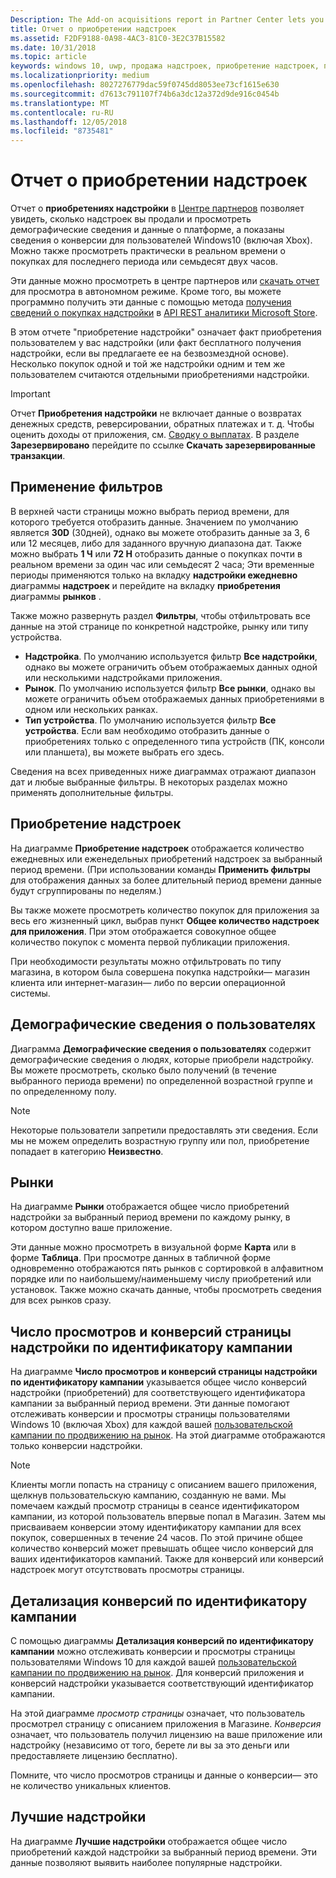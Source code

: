 ```yaml
---
Description: The Add-on acquisitions report in Partner Center lets you see how many add-ons you've sold, along with demographic and platform details.
title: Отчет о приобретении надстроек
ms.assetid: F2DF9188-0A98-4AC3-81C0-3E2C37B15582
ms.date: 10/31/2018
ms.topic: article
keywords: windows 10, uwp, продажа надстроек, приобретение надстроек, продажи продуктов в приложении, продукты в приложении, iaps, надстройки
ms.localizationpriority: medium
ms.openlocfilehash: 8027276779dac59f0745dd8053ee73cf1615e630
ms.sourcegitcommit: d7613c791107f74b6a3dc12a372d9de916c0454b
ms.translationtype: MT
ms.contentlocale: ru-RU
ms.lasthandoff: 12/05/2018
ms.locfileid: "8735481"
---
```

# <a name="add-on-acquisitions-report"></a>Отчет о приобретении надстроек


Отчет о **приобретениях надстройки** в [Центре партнеров](https://partner.microsoft.com/dashboard) позволяет увидеть, сколько надстроек вы продали и просмотреть демографические сведения и данные о платформе, а показаны сведения о конверсии для пользователей Windows10 (включая Xbox). Можно также просмотреть практически в реальном времени о покупках для последнего периода или семьдесят двух часов.

Эти данные можно просмотреть в центре партнеров или [скачать отчет](download-analytic-reports.md) для просмотра в автономном режиме. Кроме того, вы можете программно получить эти данные с помощью метода [получения сведений о покупках надстройки](../monetize/get-in-app-acquisitions.md) в [API REST аналитики Microsoft Store](../monetize/access-analytics-data-using-windows-store-services.md).

В этом отчете "приобретение надстройки" означает факт приобретения пользователем у вас надстройки (или факт бесплатного получения надстройки, если вы предлагаете ее на безвозмездной основе). Несколько покупок одной и той же надстройки одним и тем же пользователем считаются отдельными приобретениями надстройки.

> [!IMPORTANT]
> Отчет **Приобретения надстройки** не включает данные о возвратах денежных средств, реверсировании, обратных платежах и т. д. Чтобы оценить доходы от приложения, см. [Сводку о выплатах](payout-summary.md). В разделе **Зарезервировано** перейдите по ссылке **Скачать зарезервированные транзакции**.


## <a name="apply-filters"></a>Применение фильтров

В верхней части страницы можно выбрать период времени, для которого требуется отобразить данные. Значением по умолчанию является **30D** (30дней), однако вы можете отобразить данные за 3, 6 или 12 месяцев, либо для заданного вручную диапазона дат. Также можно выбрать **1 Ч** или **72 H** отобразить данные о покупках почти в реальном времени за один час или семьдесят 2 часа; Эти временные периоды применяются только на вкладку **надстройки ежедневно** диаграммы **надстроек** и перейдите на вкладку **приобретения** диаграммы **рынков** . 

Также можно развернуть раздел **Фильтры**, чтобы отфильтровать все данные на этой странице по конкретной надстройке, рынку или типу устройства.

-   **Надстройка**. По умолчанию используется фильтр **Все надстройки**, однако вы можете ограничить объем отображаемых данных одной или несколькими надстройками приложения.
-   **Рынок**. По умолчанию используется фильтр **Все рынки**, однако вы можете ограничить объем отображаемых данных приобретениями в одном или нескольких ранках.
-   **Тип устройства**. По умолчанию используется фильтр **Все устройства**. Если вам необходимо отобразить данные о приобретениях только с определенного типа устройств (ПК, консоли или планшета), вы можете выбрать его здесь.

Сведения на всех приведенных ниже диаграммах отражают диапазон дат и любые выбранные фильтры. В некоторых разделах можно применять дополнительные фильтры.


## <a name="add-on-acquisitions"></a>Приобретение надстроек

На диаграмме **Приобретение надстроек** отображается количество ежедневных или еженедельных приобретений надстроек за выбранный период времени. (При использовании команды **Применить фильтры** для отображения данных за более длительный период времени данные будут сгруппированы по неделям.)

Вы также можете просмотреть количество покупок для приложения за весь его жизненный цикл, выбрав пункт **Общее количество надстроек для приложения**. При этом отображается совокупное общее количество покупок с момента первой публикации приложения.

При необходимости результаты можно отфильтровать по типу магазина, в котором была совершена покупка надстройки— магазин клиента или интернет-магазин— либо по версии операционной системы.


## <a name="customer-demographic"></a>Демографические сведения о пользователях

Диаграмма **Демографические сведения о пользователях** содержит демографические сведения о людях, которые приобрели надстройку. Вы можете просмотреть, сколько было получений (в течение выбранного периода времени) по определенной возрастной группе и по определенному полу.

> [!NOTE]
> Некоторые пользователи запретили предоставлять эти сведения. Если мы не можем определить возрастную группу или пол, приобретение попадает в категорию **Неизвестно**.


## <a name="markets"></a>Рынки

На диаграмме **Рынки** отображается общее число приобретений надстройки за выбранный период времени по каждому рынку, в котором доступно ваше приложение. 

Эти данные можно просмотреть в визуальной форме **Карта** или в форме **Таблица**. При просмотре данных в табличной форме одновременно отображаются пять рынков с сортировкой в алфавитном порядке или по наибольшему/наименьшему числу приобретений или установок. Также можно скачать данные, чтобы просмотреть сведения для всех рынков сразу.


## <a name="add-on-page-views-and-conversions-by-campaign-id"></a>Число просмотров и конверсий страницы надстройки по идентификатору кампании

На диаграмме **Число просмотров и конверсий страницы надстройки по идентификатору кампании** указывается общее число конверсий надстройки (приобретений) для соответствующего идентификатора кампании за выбранный период времени. Эти данные помогают отслеживать конверсии и просмотры страницы пользователями Windows 10 (включая Xbox) для каждой вашей [пользовательской кампании по продвижению на рынок](create-a-custom-app-promotion-campaign.md). На этой диаграмме отображаются только конверсии надстройки.

> [!NOTE]
> Клиенты могли попасть на страницу с описанием вашего приложения, щелкнув пользовательскую кампанию, созданную не вами. Мы помечаем каждый просмотр страницы в сеансе идентификатором кампании, из которой пользователь впервые попал в Магазин. Затем мы присваиваем конверсии этому идентификатору кампании для всех покупок, совершенных в течение 24 часов. По этой причине общее количество конверсий может превышать общее число конверсий для ваших идентификаторов кампаний. Также для конверсий или конверсий надстроек могут отсутствовать просмотры страницы. 


## <a name="conversions-breakdown-by-campaign-id"></a>Детализация конверсий по идентификатору кампании

С помощью диаграммы **Детализация конверсий по идентификатору кампании** можно отслеживать конверсии и просмотры страницы пользователями Windows 10 для каждой вашей [пользовательской кампании по продвижению на рынок](create-a-custom-app-promotion-campaign.md). Для конверсий приложения и конверсий надстройки указывается соответствующий идентификатор кампании.

На этой диаграмме *просмотр страницы* означает, что пользователь просмотрел страницу с описанием приложения в Магазине. *Конверсия* означает, что пользователь получил лицензию на ваше приложение или надстройку (независимо от того, берете ли вы за это деньги или предоставляете лицензию бесплатно).

Помните, что число просмотров страницы и данные о конверсии— это не количество уникальных клиентов. 


## <a name="top-add-ons"></a>Лучшие надстройки

На диаграмме **Лучшие надстройки** отображается общее число приобретений каждой надстройки за выбранный период времени. Эти данные позволяют выявить наиболее популярные надстройки. 



 

 
